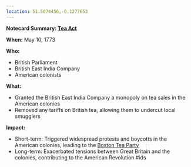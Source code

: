 ```yaml
---
location: 51.5074456,-0.1277653
---
```

**Notecard Summary: [Tea Act](./../tea-act/)**

**When:** May 10, 1773

**Who:**
* British Parliament
* British East India Company
* American colonists

**What:**
* Granted the British East India Company a monopoly on tea sales in the American colonies
* Removed any tariffs on British tea, allowing them to undercut local smugglers

**Impact:**
* Short-term: Triggered widespread protests and boycotts in the American colonies, leading to the [Boston Tea Party](./../boston-tea-party/)
* Long-term: Exacerbated tensions between Great Britain and the colonies, contributing to the American Revolution
#ids